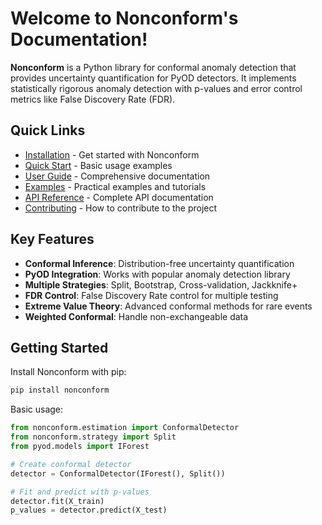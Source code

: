 # Welcome to Nonconform's Documentation!

**Nonconform** is a Python library for conformal anomaly detection that provides uncertainty quantification for PyOD detectors. It implements statistically rigorous anomaly detection with p-values and error control metrics like False Discovery Rate (FDR).

## Quick Links

- [Installation](installation.md) - Get started with Nonconform
- [Quick Start](quickstart.md) - Basic usage examples
- [User Guide](user_guide/index.md) - Comprehensive documentation
- [Examples](examples/index.md) - Practical examples and tutorials
- [API Reference](api/index.md) - Complete API documentation
- [Contributing](contributing.md) - How to contribute to the project

## Key Features

- **Conformal Inference**: Distribution-free uncertainty quantification
- **PyOD Integration**: Works with popular anomaly detection library
- **Multiple Strategies**: Split, Bootstrap, Cross-validation, Jackknife+
- **FDR Control**: False Discovery Rate control for multiple testing
- **Extreme Value Theory**: Advanced conformal methods for rare events
- **Weighted Conformal**: Handle non-exchangeable data

## Getting Started

Install Nonconform with pip:

```bash
pip install nonconform
```

Basic usage:

```python
from nonconform.estimation import ConformalDetector
from nonconform.strategy import Split
from pyod.models import IForest

# Create conformal detector
detector = ConformalDetector(IForest(), Split())

# Fit and predict with p-values
detector.fit(X_train)
p_values = detector.predict(X_test)
```

